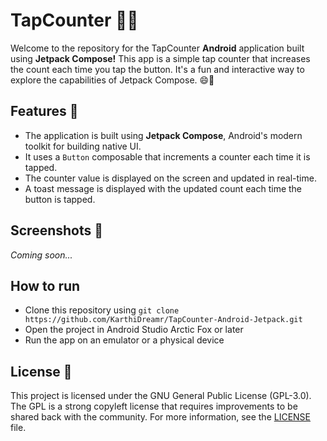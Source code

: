 # TapCounter 🎉📱

Welcome to the repository for the TapCounter **Android** application built using **Jetpack Compose!** This app is a simple tap counter that increases the count each time you tap the button. It's a fun and interactive way to explore the capabilities of Jetpack Compose. 😄🚀

## Features 🎯

- The application is built using **Jetpack Compose**, Android's modern toolkit for building native UI.
- It uses a `Button` composable that increments a counter each time it is tapped.
- The counter value is displayed on the screen and updated in real-time.
- A toast message is displayed with the updated count each time the button is tapped.

## Screenshots 📸

*Coming soon...*

## How to run

- Clone this repository using `git clone https://github.com/KarthiDreamr/TapCounter-Android-Jetpack.git`
- Open the project in Android Studio Arctic Fox or later
- Run the app on an emulator or a physical device

## License 📝

This project is licensed under the GNU General Public License (GPL-3.0). The GPL is a strong copyleft license that requires improvements to be shared back with the community. For more information, see the [LICENSE](LICENSE) file.
